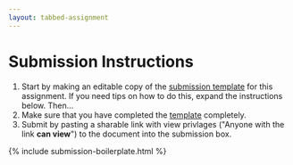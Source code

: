 ```yaml
---
layout: tabbed-assignment
---
```


# Submission Instructions

1. Start by making an editable copy of the [submission template][template] for this assignment. 
If you need tips on how to do this, expand the instructions below. Then…
1. Make sure that you have completed the [template][] completely.
1. Submit by pasting a sharable link with view privlages ("Anyone with the link **can view**") to the document into the submission box.

{% include submission-boilerplate.html %}

<!-- Don't edit links here, change them in _data/assignment.yml instead, -->

[slides]: <{{site.data.assignment.slides}}>
[template]: <{{site.data.assignment.template}}>
